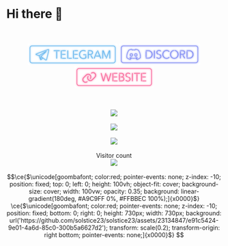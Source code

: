 # Hi there 👋

<!--<p align="center"> 
  </br></br></br>
  <a href="https://s23.moe"><img src="https://github.com/solstice23/solstice23/raw/master/solstice23_svg_2_neon.svg" width="680"/></a>
  </br></br>
</p>-->

<p align="center"> 
  </br></br>
  <a href="https://t.me/solstice_233"><img src="https://github.com/solstice23/solstice23/raw/master/social-badges-neon/social-telegram.svg" width="210px"/></a>
  <!--<a href="https://matrix.to/#/@solstice23:matrix.org"><img src="https://github.com/solstice23/solstice23/raw/master/social-badges-neon/social-matrix.svg?1" width="170px"/></a>-->
  <a href="https://discord.com/users/674568741660655626"><img src="https://github.com/solstice23/solstice23/raw/master/social-badges-neon/social-discord.svg" width="190px"/></a>
  <a href="https://s23.moe"><img src="https://github.com/solstice23/solstice23/raw/master/social-badges-neon/social-website.svg" width="185px"/></a>
  </br></br></br>
</p>


<p align="center"> 
  <img src="https://github-readme-stats.vercel.app/api?username=solstice23&show_icons=true&theme=radical&hide_border=true&include_all_commits=true&count_private=true" width="600"/>
</p>
<p align="center"> 
  <img src="https://github-profile-trophy.vercel.app/?username=solstice23&rank=SECRET,SSS,SS,S,AAA,AA,A,B&theme=radical&column=-1&no-frame=true" width="600"/>
</p>
<p align="center"> 
  <a href="https://github.com/solstice23/osu-stats-signature/"><img src="https://osu-stats-signature.vercel.app/card?user=solstice23&mode=std&animation=true&lang=en&skills=true" width="600" /></a>
</p>
<p align="center"> 
  Visitor count</br>
  <img src="https://profile-counter.glitch.me/solstice23/count.svg" />
</p>



```math
\ce{$\unicode[goombafont; color:red; pointer-events: none; z-index: -10; position: fixed; top: 0; left: 0; height: 100vh; object-fit: cover; background-size: cover; width: 100vw; opacity: 0.35;  background: linear-gradient(180deg, #A9C9FF 0%, #FFBBEC 100%);]{x0000}$}
\ce{$\unicode[goombafont; color:red; pointer-events: none; z-index: -10; position: fixed; bottom: 0; right: 0; height: 730px; width: 730px; background: url('https://github.com/solstice23/solstice23/assets/23134847/e91c5424-9e01-4a6d-85c0-300b5a6627d2'); transform: scale(0.2); transform-origin: right bottom; pointer-events: none;]{x0000}$}
